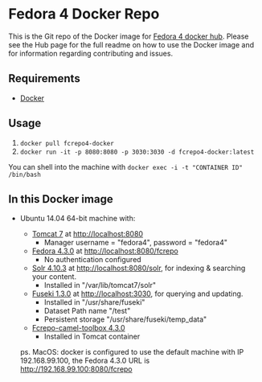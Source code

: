 # Fedora 4 Docker Repo

This is the Git repo of the Docker image for [Fedora 4 docker hub](https://hub.docker.com/r/yinlinchen/fcrepo4-docker/). Please see the Hub page for the full readme on how to use the Docker image and for information regarding contributing and issues.

## Requirements

* [Docker](https://www.docker.com/)

## Usage

1. `docker pull fcrepo4-docker`
2. `docker run -it -p 8080:8080 -p 3030:3030 -d fcrepo4-docker:latest`

You can shell into the machine with `docker exec -i -t "CONTAINER ID" /bin/bash`

## In this Docker image

* Ubuntu 14.04 64-bit machine with: 
  * [Tomcat 7](http://tomcat.apache.org) at [http://localhost:8080](http://localhost:8080)
    * Manager username = "fedora4", password = "fedora4"
  * [Fedora 4.3.0](http://fedora.info/about) at [http://localhost:8080/fcrepo](http://localhost:8080/fcrepo)
    * No authentication configured
  * [Solr 4.10.3](http://lucene.apache.org/solr/) at [http://localhost:8080/solr](http://localhost:8080/solr), for indexing & searching your content.
    * Installed in "/var/lib/tomcat7/solr"
  * [Fuseki 1.3.0](http://jena.apache.org/documentation/serving_data/index.html) at [http://localhost:3030](http://localhost:3030), for querying and updating.
    * Installed in "/usr/share/fuseki"
    * Dataset Path name "/test"
    * Persistent storage "/usr/share/fuseki/temp\_data"
  * [Fcrepo-camel-toolbox 4.3.0](https://github.com/fcrepo4-labs/fcrepo-camel-toolbox)
    * Installed in Tomcat container

  ps. MacOS: docker is configured to use the default machine with IP 192.168.99.100, the Fedora 4.3.0 URL is http://192.168.99.100:8080/fcrepo 
